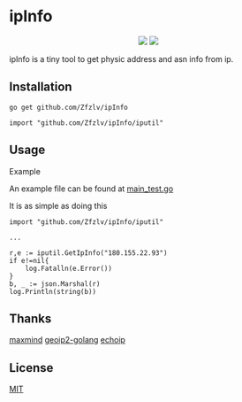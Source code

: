 # ipInfo

<p align="center">
	<img src="https://camo.githubusercontent.com/5b13bf8be0d98cf8e2764ce07ca68ee02a273f63/68747470733a2f2f696d672e736869656c64732e696f2f62616467652f676f6c616e672d312e31332d626c75652e7376673f7374796c653d666c6174">
	<a href="https://raw.githubusercontent.com/onevcat/Kingfisher/master/LICENSE"><img src="https://img.shields.io/cocoapods/l/Kingfisher.svg?style=flat"></a>
</p>

ipInfo is a tiny tool to get physic address and asn info from ip.

## Installation

```golang
go get github.com/Zfzlv/ipInfo

import "github.com/Zfzlv/ipInfo/iputil"
```

## Usage

Example

An example file can be found at [main_test.go](https://github.com/Zfzlv/ipInfo/blob/master/main_test.go)

It is as simple as doing this

```golang
import "github.com/Zfzlv/ipInfo/iputil"

...

r,e := iputil.GetIpInfo("180.155.22.93")
if e!=nil{
	log.Fatalln(e.Error())
}
b, _ := json.Marshal(r)
log.Println(string(b))

```

## Thanks
[maxmind](https://dev.maxmind.com/geoip/geoip2/geolite2/)
[geoip2-golang](https://github.com/oschwald/geoip2-golang)
[echoip](https://github.com/mpolden/echoip)

## License
[MIT](https://choosealicense.com/licenses/mit/)
